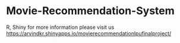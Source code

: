 # Movie-Recommendation-System
R, Shiny
for more information please visit us https://arvindkr.shinyapps.io/movierecommendationlpufinalproject/
